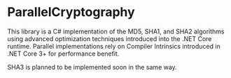 # ParallelCryptography
This library is a C# implementation of the MD5, SHA1, and SHA2 algorithms using advanced optimization techniques introduced into the .NET Core runtime. 
Parallel implementations rely on Compiler Intrinsics introduced in .NET Core 3+ for performance benefit.

SHA3 is planned to be implemented soon in the same way.